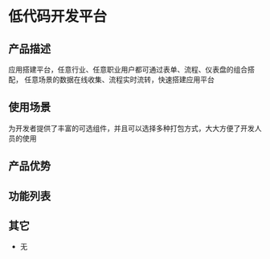 # 低代码开发平台

## 产品描述

应用搭建平台，任意行业、任意职业用户都可通过表单、流程、仪表盘的组合搭配，
任意场景的数据在线收集、流程实时流转，快速搭建应用平台

## 使用场景

为开发者提供了丰富的可选组件，并且可以选择多种打包方式，大大方便了开发人员的使用

## 产品优势

## 功能列表

## 其它

- 无
